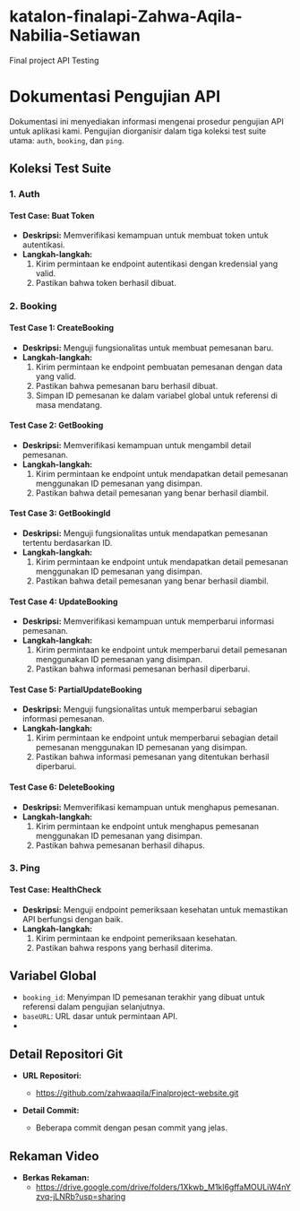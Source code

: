 # katalon-finalapi-Zahwa-Aqila-Nabilia-Setiawan
Final project API Testing 

# Dokumentasi Pengujian API

Dokumentasi ini menyediakan informasi mengenai prosedur pengujian API untuk aplikasi kami. Pengujian diorganisir dalam tiga koleksi test suite utama: `auth`, `booking`, dan `ping`.

## Koleksi Test Suite

### 1. Auth

#### Test Case: Buat Token
- **Deskripsi:** Memverifikasi kemampuan untuk membuat token untuk autentikasi.
- **Langkah-langkah:**
  1. Kirim permintaan ke endpoint autentikasi dengan kredensial yang valid.
  2. Pastikan bahwa token berhasil dibuat.

### 2. Booking

#### Test Case 1: CreateBooking
- **Deskripsi:** Menguji fungsionalitas untuk membuat pemesanan baru.
- **Langkah-langkah:**
  1. Kirim permintaan ke endpoint pembuatan pemesanan dengan data yang valid.
  2. Pastikan bahwa pemesanan baru berhasil dibuat.
  3. Simpan ID pemesanan ke dalam variabel global untuk referensi di masa mendatang.

#### Test Case 2: GetBooking
- **Deskripsi:** Memverifikasi kemampuan untuk mengambil detail pemesanan.
- **Langkah-langkah:**
  1. Kirim permintaan ke endpoint untuk mendapatkan detail pemesanan menggunakan ID pemesanan yang disimpan.
  2. Pastikan bahwa detail pemesanan yang benar berhasil diambil.

#### Test Case 3: GetBookingId
- **Deskripsi:** Menguji fungsionalitas untuk mendapatkan pemesanan tertentu berdasarkan ID.
- **Langkah-langkah:**
  1. Kirim permintaan ke endpoint untuk mendapatkan detail pemesanan menggunakan ID pemesanan yang disimpan.
  2. Pastikan bahwa detail pemesanan yang benar berhasil diambil.

#### Test Case 4: UpdateBooking
- **Deskripsi:** Memverifikasi kemampuan untuk memperbarui informasi pemesanan.
- **Langkah-langkah:**
  1. Kirim permintaan ke endpoint untuk memperbarui detail pemesanan menggunakan ID pemesanan yang disimpan.
  2. Pastikan bahwa informasi pemesanan berhasil diperbarui.

#### Test Case 5: PartialUpdateBooking
- **Deskripsi:** Menguji fungsionalitas untuk memperbarui sebagian informasi pemesanan.
- **Langkah-langkah:**
  1. Kirim permintaan ke endpoint untuk memperbarui sebagian detail pemesanan menggunakan ID pemesanan yang disimpan.
  2. Pastikan bahwa informasi pemesanan yang ditentukan berhasil diperbarui.

#### Test Case 6: DeleteBooking
- **Deskripsi:** Memverifikasi kemampuan untuk menghapus pemesanan.
- **Langkah-langkah:**
  1. Kirim permintaan ke endpoint untuk menghapus pemesanan menggunakan ID pemesanan yang disimpan.
  2. Pastikan bahwa pemesanan berhasil dihapus.

### 3. Ping

#### Test Case: HealthCheck
- **Deskripsi:** Menguji endpoint pemeriksaan kesehatan untuk memastikan API berfungsi dengan baik.
- **Langkah-langkah:**
  1. Kirim permintaan ke endpoint pemeriksaan kesehatan.
  2. Pastikan bahwa respons yang berhasil diterima.

## Variabel Global

- `booking_id`: Menyimpan ID pemesanan terakhir yang dibuat untuk referensi dalam pengujian selanjutnya.
- `baseURL`: URL dasar untuk permintaan API.
- 
## Detail Repositori Git
- **URL Repositori:**
  - https://github.com/zahwaaqila/Finalproject-website.git

- **Detail Commit:**
  - Beberapa commit dengan pesan commit yang jelas.

## Rekaman Video
- **Berkas Rekaman:**
  - https://drive.google.com/drive/folders/1Xkwb_M1kl6gffaMOULiW4nYzvq-jLNRb?usp=sharing

